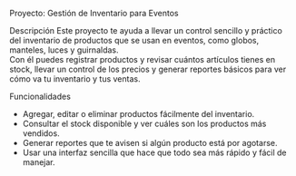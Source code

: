 
Proyecto: Gestión de Inventario para Eventos

Descripción
Este proyecto te ayuda a llevar un control sencillo y práctico del inventario de productos que se usan en eventos, como globos, manteles, luces y guirnaldas.  
Con él puedes registrar productos y revisar cuántos artículos tienes en stock, llevar un control de los precios y generar reportes básicos para ver cómo va tu inventario y tus ventas.

Funcionalidades
- Agregar, editar o eliminar productos fácilmente del inventario.  
- Consultar el stock disponible y ver cuáles son los productos más vendidos.  
- Generar reportes que te avisen si algún producto está por agotarse.  
- Usar una interfaz sencilla que hace que todo sea más rápido y fácil de manejar.
